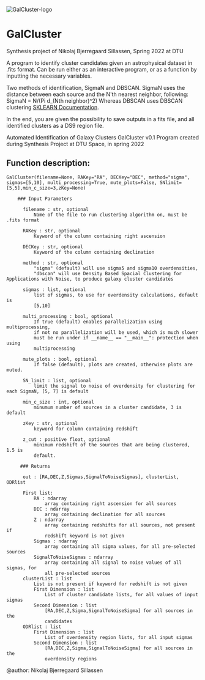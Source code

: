 ![GalCluster-logo](https://nikolaj-b-sillassen.github.io/public/GalCluster.png)
# GalCluster
Synthesis project of Nikolaj Bjerregaard Sillassen, Spring 2022 at DTU

A program to identify cluster candidates given an astrophysical dataset in .fits format.
Can be run either as an interactive program, or as a function by inputting the necessary variables.

Two methods of identification, SigmaN and DBSCAN.
SigmaN uses the distance between each source and the N'th nearest neighbor, following:
SigmaN = N/(Pi d_(Nth neighbor)^2)
Whereas DBSCAN uses DBSCAN clustering [SKLEARN Documentation](https://scikit-learn.org/stable/modules/generated/sklearn.cluster.DBSCAN.html).

In the end, you are given the possibility to save outputs in a fits file, and all identified clusters as a DS9 region file.

Automated Identification of Galaxy Clusters
GalCluster v0.1
Program created during Synthesis Project at DTU Space, in spring 2022
    
## Function description:
```     
GalCluster(filename=None, RAKey="RA", DECKey="DEC", method="sigma", sigmas=[5,10], multi_processing=True, mute_plots=False, SNlimit=[5,5],min_c_size=3,zKey=None)

    ### Input Parameters

      filename : str, optional
          Name of the file to run clustering algorithm on, must be .fits format 
      
      RAKey : str, optional
          Keyword of the column containing right ascension
        
      DECKey : str, optional
          Keyword of the column containing declination

      method : str, optional 
          "sigma" (default) will use sigma5 and sigma10 overdensities,
          "dbscan" will use Density Based Spacial Clustering for Applications with Noise, to produce galaxy cluster candidates

      sigmas : list, optional
          list of sigmas, to use for overdensity calculations, default is 
          [5,10]

      multi_processing : bool, optional 
          If true (default) enables parallelization using multiprocessing, 
          if not no parallelization will be used, which is much slower 
          must be run under if __name__ == "__main__": protection when using 
          multiprocessing 

      mute_plots : bool, optional 
          If false (default), plots are created, otherwise plots are muted. 

      SN_limit : list, optional
          limit the signal to noise of overdensity for clustering for each SigmaN, [5, 7] is default

      min_c_size : int, optional 
          minumum number of sources in a cluster candidate, 3 is default

      zKey : str, optional
          keyword for column containing redshift

      z_cut : positive float, optional 
          minimum redshift of the sources that are being clustered, 1.5 is 
          default. 

     ### Returns

      out : [RA,DEC,Z,Sigmas,SignalToNoiseSigmas], clusterList, ODRlist

      First list:
          RA : ndarray 
              array containing right ascension for all sources
          DEC : ndarray
              array containing declination for all sources
          Z : ndarray
              array containing redshifts for all sources, not present if 
              redshift keyword is not given
          Sigmas : ndarray
              array containing all sigma values, for all pre-selected sources
          SignalToNoiseSigmas : ndarray
              array containing all signal to noise values of all sigmas, for 
              all pre-selected sources
      clusterList : list
          List is not present if keyword for redshift is not given
          First Dimension : list
              List of cluster candidate lists, for all values of input sigmas
          Second Dimension : list
              [RA,DEC,Z,Sigma,SignalToNoiseSigma] for all sources in the
              candidates
      ODRlist : list
          First Dimension : list
              List of overdensity region lists, for all input sigmas
          Second Dimension : list
              [RA,DEC,Z,Sigma,SignalToNoiseSigma] for all sources in the
              overdensity regions
```

  @author: Nikolaj Bjerregaard Sillassen
